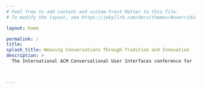 ```yaml
---
# Feel free to add content and custom Front Matter to this file.
# To modify the layout, see https://jekyllrb.com/docs/themes/#overriding-theme-defaults

layout: home

permalink: /
title: 
splash_title: Weaving Conversations Through Tradition and Innovation
description: > 
  The International ACM Conversational User Interfaces conference for !!conference.year!! will take place in !!conference.location!! from !!conference.dates!!.



---
```


